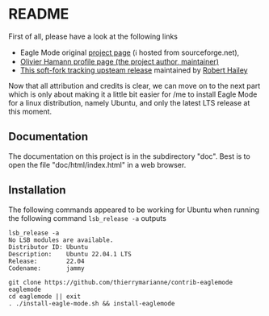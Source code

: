 # README

First of all, please have a look at the following links
 - Eagle Mode original [project page](https://sourceforge.net/projects/eaglemode/) (ℹ hosted from sourceforge.net),
 - [Olivier Hamann profile page (the project author, maintainer)](https://libregamewiki.org/Oliver_Hamann)
 - [This soft-fork tracking upsteam release](https://github.com/Osndok/eaglemode)
   maintained by [Robert Hailey](https://github.com/Osndok)

Now that all attribution and credits is clear,
we can move on to the next part which is only
about making it a little bit easier for /me
to install Eagle Mode for a linux distribution,
namely Ubuntu, and only the latest LTS release at this moment.

## Documentation

The documentation on this project is in the subdirectory "doc".
Best is to open the file "doc/html/index.html" in a web browser.

## Installation

The following commands appeared to be working
for Ubuntu when running the following command 
`lsb_release -a` outputs

```shell
lsb_release -a
No LSB modules are available.
Distributor ID: Ubuntu
Description:    Ubuntu 22.04.1 LTS
Release:        22.04
Codename:       jammy
```

```shell
git clone https://github.com/thierrymarianne/contrib-eaglemode eaglemode
cd eaglemode || exit
. ./install-eagle-mode.sh && install-eaglemode
```
